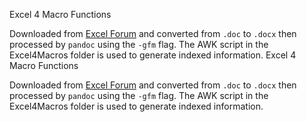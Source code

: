 Excel 4 Macro Functions

Downloaded from  [Excel Forum](https://www.excelforum.com/tips-and-tutorials/1170158-xl4-macro-functions.html)
and converted from `.doc` to `.docx` then processed by `pandoc` using the `-gfm` flag.
The AWK script in the Excel4Macros folder is used to generate indexed information.
Excel 4 Macro Functions

Downloaded from  [Excel Forum](https://www.excelforum.com/tips-and-tutorials/1170158-xl4-macro-functions.html)
and converted from `.doc` to `.docx` then processed by `pandoc` using the `-gfm` flag.
The AWK script in the Excel4Macros folder is used to generate indexed information.
